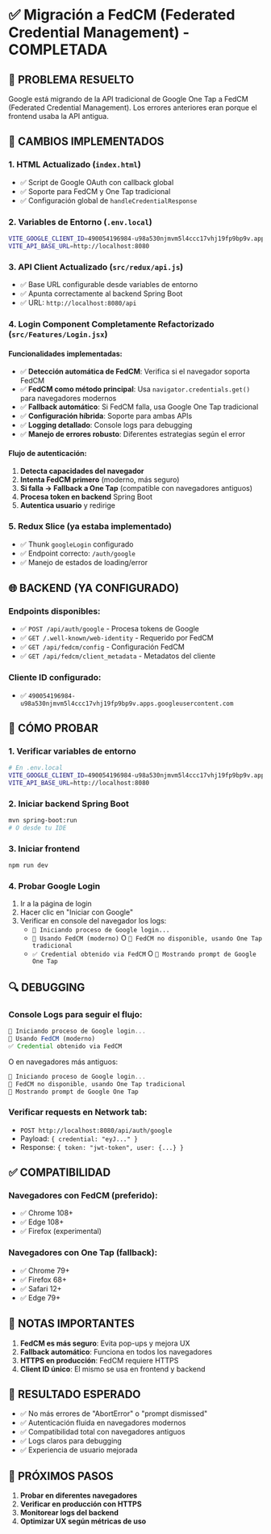 # ✅ Migración a FedCM (Federated Credential Management) - COMPLETADA

## 🎯 PROBLEMA RESUELTO

Google está migrando de la API tradicional de Google One Tap a FedCM (Federated Credential Management). Los errores anteriores eran porque el frontend usaba la API antigua.

## 🔧 CAMBIOS IMPLEMENTADOS

### 1. **HTML Actualizado** (`index.html`)

- ✅ Script de Google OAuth con callback global
- ✅ Soporte para FedCM y One Tap tradicional
- ✅ Configuración global de `handleCredentialResponse`

### 2. **Variables de Entorno** (`.env.local`)

```bash
VITE_GOOGLE_CLIENT_ID=490054196984-u98a530njmvm5l4ccc17vhj19fp9bp9v.apps.googleusercontent.com
VITE_API_BASE_URL=http://localhost:8080
```

### 3. **API Client Actualizado** (`src/redux/api.js`)

- ✅ Base URL configurable desde variables de entorno
- ✅ Apunta correctamente al backend Spring Boot
- ✅ URL: `http://localhost:8080/api`

### 4. **Login Component Completamente Refactorizado** (`src/Features/Login.jsx`)

#### Funcionalidades implementadas:

- ✅ **Detección automática de FedCM**: Verifica si el navegador soporta FedCM
- ✅ **FedCM como método principal**: Usa `navigator.credentials.get()` para navegadores modernos
- ✅ **Fallback automático**: Si FedCM falla, usa Google One Tap tradicional
- ✅ **Configuración híbrida**: Soporte para ambas APIs
- ✅ **Logging detallado**: Console logs para debugging
- ✅ **Manejo de errores robusto**: Diferentes estrategias según el error

#### Flujo de autenticación:

1. **Detecta capacidades del navegador**
2. **Intenta FedCM primero** (moderno, más seguro)
3. **Si falla → Fallback a One Tap** (compatible con navegadores antiguos)
4. **Procesa token en backend** Spring Boot
5. **Autentica usuario** y redirige

### 5. **Redux Slice** (ya estaba implementado)

- ✅ Thunk `googleLogin` configurado
- ✅ Endpoint correcto: `/auth/google`
- ✅ Manejo de estados de loading/error

## 🌐 BACKEND (YA CONFIGURADO)

### Endpoints disponibles:

- ✅ `POST /api/auth/google` - Procesa tokens de Google
- ✅ `GET /.well-known/web-identity` - Requerido por FedCM
- ✅ `GET /api/fedcm/config` - Configuración FedCM
- ✅ `GET /api/fedcm/client_metadata` - Metadatos del cliente

### Cliente ID configurado:

- ✅ `490054196984-u98a530njmvm5l4ccc17vhj19fp9bp9v.apps.googleusercontent.com`

## 🚀 CÓMO PROBAR

### 1. Verificar variables de entorno

```bash
# En .env.local
VITE_GOOGLE_CLIENT_ID=490054196984-u98a530njmvm5l4ccc17vhj19fp9bp9v.apps.googleusercontent.com
VITE_API_BASE_URL=http://localhost:8080
```

### 2. Iniciar backend Spring Boot

```bash
mvn spring-boot:run
# O desde tu IDE
```

### 3. Iniciar frontend

```bash
npm run dev
```

### 4. Probar Google Login

1. Ir a la página de login
2. Hacer clic en "Iniciar con Google"
3. Verificar en console del navegador los logs:
   - `🔄 Iniciando proceso de Google login...`
   - `🚀 Usando FedCM (moderno)` O `🔄 FedCM no disponible, usando One Tap tradicional`
   - `✅ Credential obtenido via FedCM` O `🔄 Mostrando prompt de Google One Tap`

## 🔍 DEBUGGING

### Console Logs para seguir el flujo:

```javascript
🔄 Iniciando proceso de Google login...
🚀 Usando FedCM (moderno)
✅ Credential obtenido via FedCM
```

O en navegadores más antiguos:

```javascript
🔄 Iniciando proceso de Google login...
🔄 FedCM no disponible, usando One Tap tradicional
🔄 Mostrando prompt de Google One Tap
```

### Verificar requests en Network tab:

- `POST http://localhost:8080/api/auth/google`
- Payload: `{ credential: "eyJ..." }`
- Response: `{ token: "jwt-token", user: {...} }`

## ✅ COMPATIBILIDAD

### Navegadores con FedCM (preferido):

- ✅ Chrome 108+
- ✅ Edge 108+
- ✅ Firefox (experimental)

### Navegadores con One Tap (fallback):

- ✅ Chrome 79+
- ✅ Firefox 68+
- ✅ Safari 12+
- ✅ Edge 79+

## 📝 NOTAS IMPORTANTES

1. **FedCM es más seguro**: Evita pop-ups y mejora UX
2. **Fallback automático**: Funciona en todos los navegadores
3. **HTTPS en producción**: FedCM requiere HTTPS
4. **Client ID único**: El mismo se usa en frontend y backend

## 🎉 RESULTADO ESPERADO

- ✅ No más errores de "AbortError" o "prompt dismissed"
- ✅ Autenticación fluida en navegadores modernos
- ✅ Compatibilidad total con navegadores antiguos
- ✅ Logs claros para debugging
- ✅ Experiencia de usuario mejorada

## 🔗 PRÓXIMOS PASOS

1. **Probar en diferentes navegadores**
2. **Verificar en producción con HTTPS**
3. **Monitorear logs del backend**
4. **Optimizar UX según métricas de uso**
